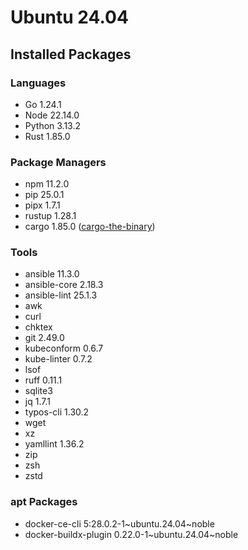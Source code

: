# Ubuntu 24.04

## Installed Packages

### Languages

- Go 1.24.1
- Node 22.14.0
- Python 3.13.2
- Rust 1.85.0

### Package Managers

- npm 11.2.0
- pip 25.0.1
- pipx 1.7.1
- rustup 1.28.1
- cargo 1.85.0 ([cargo-the-binary](https://github.com/rust-lang/cargo/blob/master/src/cargo/version.rs))

### Tools

- ansible 11.3.0
- ansible-core 2.18.3
- ansible-lint 25.1.3
- awk
- curl
- chktex
- git 2.49.0
- kubeconform 0.6.7
- kube-linter 0.7.2
- lsof
- ruff 0.11.1
- sqlite3
- jq 1.7.1
- typos-cli 1.30.2
- wget
- xz
- yamllint 1.36.2
- zip
- zsh
- zstd

### apt Packages

- docker-ce-cli 5:28.0.2-1\~ubuntu.24.04\~noble
- docker-buildx-plugin 0.22.0-1\~ubuntu.24.04\~noble
